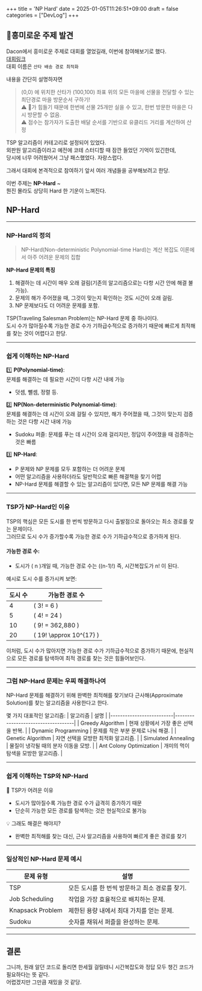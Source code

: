 +++
title = 'NP Hard'
date = 2025-01-05T11:26:51+09:00
draft = false
categories = ["DevLog"]
+++

## 🎅흥미로운 주제 발견
Dacon에서 흥미로운 주제로 대회를 열었길래, 이번에 참여해보기로 했다.   
[대회링크](https://dacon.io/competitions/official/236437/overview/rules)  
대회 이름은 `산타 배송 경로 최적화` 

내용을 간단히 설명하자면
> (0,0) 에 위치한 산타가 (100,100) 좌표 위의 모든 마을에 선물을 전달할 수 있는 최단경로 마을 방문순서 구하기!  
⚠️ 🦌가 힘들기 때문에 한번에 선물 25개만 실을 수 있고, 한번 방문한 마을은 다시 방문할 수 없음.   
⚠️ 점수는 참가자가 도출한 배달 순서를 기반으로 유클리드 거리를 계산하여 산정


TSP 알고리즘이 카테고리로 설정되어 있었다.  
외판원 알고리즘이라고 예전에 코테 스터디할 때 잠깐 들었던 기억이 있긴한데,  
당시에 너무 어려웠어서 그냥 패스했었다. 자랑스럽다.  

그래서 대회에 본격적으로 참여하기 앞서 여러 개념들을 공부해보려고 한당.  

이번 주제는 **NP-Hard** ~  
뭔진 몰라도 상당히 Hard 한 기운이 느껴진다.  


## NP-Hard 
---
### NP-Hard의 정의
>NP-Hard(Non-deterministic Polynomial-time Hard)는 계산 복잡도 이론에서 아주 어려운 문제의 집합

**NP-Hard 문제의 특징**  
1. 해결하는 데 시간이 매우 오래 걸림(기존의 알고리즘으로는 다항 시간 안에 해결 불가능).
2. 문제의 해가 주어졌을 때, 그것이 맞는지 확인하는 것도 시간이 오래 걸림.
3. NP 문제보다도 더 어려운 문제를 포함.

TSP(Traveling Salesman Problem)는 NP-Hard 문제 중 하나이다.  
도시 수가 많아질수록 가능한 경로 수가 기하급수적으로 증가하기 때문에 빠르게 최적해를 찾는 것이 어렵다고 한당.  

---

### 쉽게 이해하는 NP-Hard

1️⃣ **P(Polynomial-time)**:  
문제를 해결하는 데 필요한 시간이 다항 시간 내에 가능    
- 덧셈, 뺄셈, 정렬 등.

2️⃣ **NP(Non-deterministic Polynomial-time)**:  
문제를 해결하는 데 시간이 오래 걸릴 수 있지만, 해가 주어졌을 때, 그것이 맞는지 검증하는 것은 다항 시간 내에 가능  
- Sudoku 퍼즐: 문제를 푸는 데 시간이 오래 걸리지만, 정답이 주어졌을 때 검증하는 것은 빠름

3️⃣ **NP-Hard**:   
- P 문제와 NP 문제를 모두 포함하는 더 어려운 문제  
- 어떤 알고리즘을 사용하더라도 일반적으로 빠른 해결책을 찾기 어렵  
- NP-Hard 문제를 해결할 수 있는 알고리즘이 있다면, 모든 NP 문제를 해결 가능  

---

### TSP가 NP-Hard인 이유

TSP의 핵심은 모든 도시를 한 번씩 방문하고 다시 출발점으로 돌아오는 최소 경로를 찾는 문제이다.  
그러므로 도시 수가 증가할수록 가능한 경로 수가 기하급수적으로 증가하게 된다.  

#### 가능한 경로 수:
- 도시가 \( n \)개일 때, 가능한 경로 수는 \((n-1)!\) 
즉, 시간복잡도가 n! 이 된다.  

예시로 도시 수를 증가시켜 보면:

| 도시 수 | 가능한 경로 수         |
|--------|----------------------|
| 4      | \( 3! = 6 \)         |
| 5      | \( 4! = 24 \)        |
| 10     | \( 9! = 362,880 \)   |
| 20     | \( 19! \approx 10^{17} \) |

이처럼, 도시 수가 많아지면 가능한 경로 수가 기하급수적으로 증가하기 때문에, 현실적으로 모든 경로를 탐색하여 최적 경로를 찾는 것은 힘들어보인다.  

---

### 그럼 NP-Hard 문제는 우찌 해결하나여

NP-Hard 문제를 해결하기 위해 완벽한 최적해를 찾기보다 근사해(Approximate Solution)를 찾는 알고리즘을 사용한다고 한다.  

몇 가지 대표적인 알고리즘:
| 알고리즘                  | 설명                               |
|--------------------------|------------------------------------|
| Greedy Algorithm      | 현재 상황에서 가장 좋은 선택을 반복. |
| Dynamic Programming   | 문제를 작은 부분 문제로 나눠 해결.  |
| Genetic Algorithm     | 자연 선택을 모방한 최적화 알고리즘. |
| Simulated Annealing   | 물질이 냉각될 때의 분자 이동을 모방. |
| Ant Colony Optimization | 개미의 먹이 탐색을 모방한 알고리즘. |

---

### 쉽게 이해하는 TSP와 NP-Hard

🔧 TSP가 어려운 이유  

- 도시가 많아질수록 가능한 경로 수가 급격히 증가하기 때문  
- 단순히 가능한 모든 경로를 탐색하는 것은 현실적으로 불가능  

💡 그래도 해결은 해야지?  

- 완벽한 최적해를 찾는 대신, 근사 알고리즘을 사용하여 빠르게 좋은 경로를 찾기  

---

### 일상적인 NP-Hard 문제 예시

| 문제 유형             | 설명                                           |
|----------------------|----------------------------------------------|
| TSP              | 모든 도시를 한 번씩 방문하고 최소 경로를 찾기. |
| Job Scheduling   | 작업을 가장 효율적으로 배치하는 문제.          |
| Knapsack Problem | 제한된 용량 내에서 최대 가치를 얻는 문제.      |
| Sudoku           | 숫자를 채워서 퍼즐을 완성하는 문제.            |
---

## 결론
그니까, 원래 알던 코드로 돌리면 한세월 걸릴테니 
시간복잡도와 정답 모두 챙긴 코드가 필요하다는 뜻 같다.  
어렵겠지만 그만큼 재밌을 것 같당.   